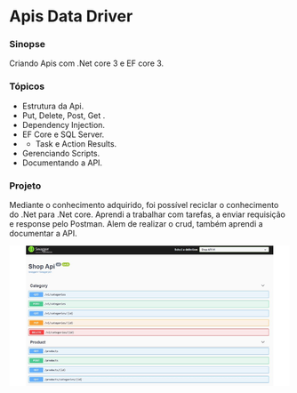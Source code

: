 # Apis Data Driver

### Sinopse ###
<p> 
  Criando Apis com .Net core 3 e EF core 3. 
</p>

### Tópicos ###

* Estrutura da Api.
* Put, Delete, Post, Get .
* Dependency Injection.
* EF Core e SQL Server.
* * Task e Action Results.
* Gerenciando Scripts.
* Documentando a API.


### Projeto ###

<p> 
Mediante o conhecimento adquirido, foi possível reciclar o conhecimento do .Net para .Net core.
Aprendi a trabalhar com tarefas, a enviar requisição e response pelo Postman. Alem de realizar o crud,
também aprendi a documentar a API.
</p> 

<p align="center">
  <img src="https://github.com/Jeffconexion/App_ApisDataDriver/blob/main/Api.gif" />
</p>
